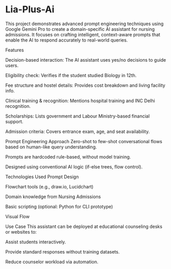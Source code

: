 # Lia-Plus-Ai
This project demonstrates advanced prompt engineering techniques using Google Gemini Pro to create a domain-specific AI assistant for nursing admissions. It focuses on crafting intelligent, context-aware prompts that enable the AI to respond accurately to real-world queries.

Features


Decision-based interaction: The AI assistant uses yes/no decisions to guide users.

Eligibility check: Verifies if the student studied Biology in 12th.

Fee structure and hostel details: Provides cost breakdown and living facility info.

Clinical training & recognition: Mentions hospital training and INC Delhi recognition.

Scholarships: Lists government and Labour Ministry-based financial support.

Admission criteria: Covers entrance exam, age, and seat availability.



Prompt Engineering Approach
Zero-shot to few-shot conversational flows based on human-like query understanding.

Prompts are hardcoded rule-based, without model training.

Designed using conventional AI logic (if-else trees, flow control).



Technologies Used
Prompt Design 

Flowchart tools (e.g., draw.io, Lucidchart)

Domain knowledge from Nursing Admissions

Basic scripting (optional: Python for CLI prototype)


Visual Flow

Use Case
This assistant can be deployed at educational counseling desks or websites to:

Assist students interactively.

Provide standard responses without training datasets.

Reduce counselor workload via automation.

